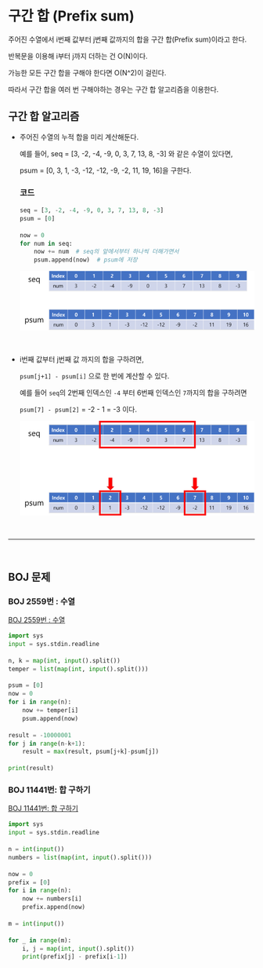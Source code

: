# 구간 합 (Prefix sum)



주어진 수열에서 i번째 값부터 j번째 값까지의 합을 구간 합(Prefix sum)이라고 한다.

반복문을 이용해 i부터 j까지 더하는 건 O(N)이다.

가능한 모든 구간 합을 구해야 한다면 O(N^2)이 걸린다.



따라서 구간 합을 여러 번 구해야하는 경우는 구간 합 알고리즘을 이용한다.



## 구간 합 알고리즘

- 주어진 수열의 누적 합을 미리 계산해둔다.

  예를 들어, seq = [3, -2, -4, -9, 0, 3, 7, 13, 8, -3] 와 같은 수열이 있다면,

  psum = [0, 3, 1, -3, -12, -12, -9, -2, 11, 19, 16]을 구한다.

  ### 코드

  ```python
  seq = [3, -2, -4, -9, 0, 3, 7, 13, 8, -3]
  psum = [0]
  
  now = 0
  for num in seq:
      now += num  # seq의 앞에서부터 하나씩 더해가면서
      psum.append(now)  # psum에 저장
  ```

  

  

  ![image01](prefix_sum.assets/image01.png)



<br/>



- i번째 값부터 j번째 값 까지의 합을 구하려면,

  `psum[j+1] - psum[i]` 으로 한 번에 계산할 수 있다.

  예를 들어 `seq`의 2번째 인덱스인 `-4` 부터 6번째 인덱스인 `7`까지의 합을 구하려면

  `psum[7] - psum[2]` = -2 - 1 = -3 이다.
  
  ![image02](prefix_sum.assets/image02.png)

<br/>

---

<br/>

## BOJ 문제

### BOJ 2559번 : 수열

[BOJ 2559번 : 수열](https://www.acmicpc.net/problem/2559)

```python
import sys
input = sys.stdin.readline

n, k = map(int, input().split())
temper = list(map(int, input().split()))

psum = [0]
now = 0
for i in range(n):
    now += temper[i]
    psum.append(now)

result = -10000001
for j in range(n-k+1):
    result = max(result, psum[j+k]-psum[j])

print(result)
```

### BOJ 11441번: 합 구하기

[BOJ 11441번: 합 구하기](https://www.acmicpc.net/problem/11441)

```python
import sys
input = sys.stdin.readline

n = int(input())
numbers = list(map(int, input().split()))

now = 0
prefix = [0]
for i in range(n):
    now += numbers[i]
    prefix.append(now)

m = int(input())

for _ in range(m):
    i, j = map(int, input().split())
    print(prefix[j] - prefix[i-1])
```

